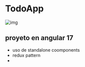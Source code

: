 # TodoApp
![img](https://todomvc.com/site-assets/screenshot.png)

## proyeto en angular 17
- uso de standalone coomponents
- redux pattern
- 
